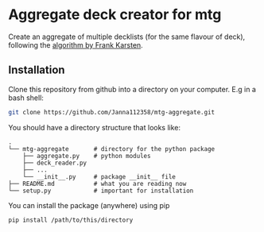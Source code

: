 # Aggregate deck creator for mtg

Create an aggregate of multiple decklists (for the same flavour of deck), following the [algorithm by Frank Karsten](https://www.channelfireball.com/articles/magic-math-a-new-way-to-determine-an-aggregate-deck-list-rg-dragons/).

## Installation
Clone this repository from github into a directory on your computer. E.g in a bash shell:
```bash
git clone https://github.com/Janna112358/mtg-aggregate.git
```

You should have a directory structure that looks like:
```
.
└── mtg-aggregate       # directory for the python package
    ├── aggregate.py    # python modules 
    ├── deck_reader.py
    ├── ...
    └── __init__.py     # package __init__ file
├── README.md           # what you are reading now
└── setup.py            # important for installation

```
You can install the package (anywhere) using pip
```bash
pip install /path/to/this/directory
```



